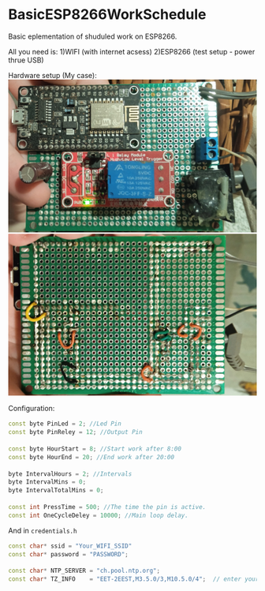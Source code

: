 # BasicESP8266WorkSchedule

Basic eplementation of shuduled work on ESP8266.

All you need is:
1)WIFI (with internet acsess)
2)ESP8266
(test setup - power thrue USB)

Hardware setup (My case):
![1](Images/1.jpg)
![2](Images/2.jpg)

Configuration:
```cpp
const byte PinLed = 2; //Led Pin
const byte PinReley = 12; //Output Pin

const byte HourStart = 8; //Start work after 8:00
const byte HourEnd = 20; //End work after 20:00

byte IntervalHours = 2; //Intervals
byte IntervalMins = 0;
byte IntervalTotalMins = 0;

const int PressTime = 500; //The time the pin is active.
const int OneCycleDeley = 10000; //Main loop delay.
```

And in `credentials.h`
```cpp
const char* ssid = "Your_WIFI_SSID"
const char* password = "PASSWORD";

const char* NTP_SERVER = "ch.pool.ntp.org";
const char* TZ_INFO    = "EET-2EEST,M3.5.0/3,M10.5.0/4";  // enter your time zone (https://remotemonitoringsystems.ca/time-zone-abbreviations.php)
```
